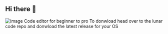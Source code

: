## Hi there 👋
![image](https://user-images.githubusercontent.com/95881676/171923248-508c1834-a6b5-4ab3-a583-cd0e5c055bc7.png)
Code editor for beginner to pro
To donwload head over to the lunar code repo and donwload the latest release for your OS
